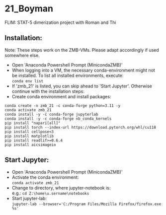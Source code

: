 # 21_Boyman
FLIM: STAT-5 dimerization project with Roman and Thi

## Installation:
Note: These steps work on the ZMB-VMs. Please adapt accordingly if used somewhere else.

* Open 'Anaconda Powershell Prompt (MinicondaZMB)'
* When logging into a VM, the necessary conda-environment might not be installed. To list all installed environments, execute:  
  `conda env list`
* If 'zmb_21' is listed, you can skip ahead to 'Start Jupyter'. Otherwise continue with the installation steps:
* Create conda environment and install packages:  
```
conda create -n zmb_21 -c conda-forge python=3.11 -y
conda activate zmb_21
conda install -y -c conda-forge jupyterlab
conda install -y -c conda-forge nb_conda_kernels
pip install "napari[all]"
pip install torch --index-url https://download.pytorch.org/whl/cu118
pip install cellpose<3
pip install matplotlib
pip install readlif>=0.6.4
pip install aicsimageio
```

## Start Jupyter:

* Open 'Anaconda Powershell Prompt (MinicondaZMB)'
* Activate the conda environment:  
  `conda activate zmb_21`
* Change to directory, where jupyter-notebook is:  
  e.g.: `cd Z:\home\u.sername\notebooks`
* Start jupyter-lab:  
  `jupyter-lab --browser='C:/Program Files/Mozilla Firefox/firefox.exe %s'`

